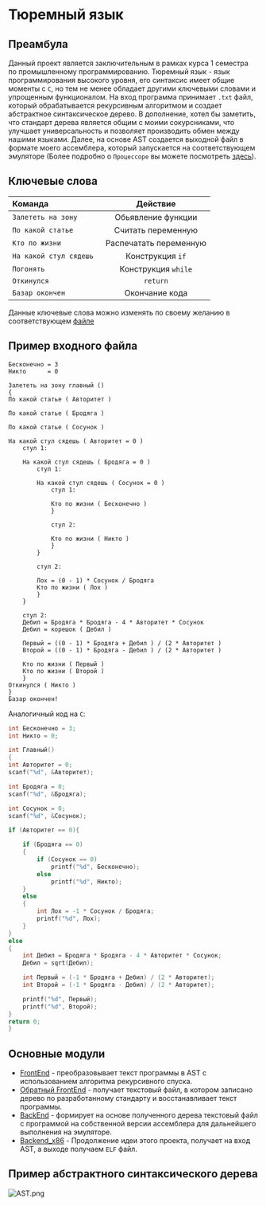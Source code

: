 # Тюремный язык
## Преамбула
Данный проект является заключительным в рамках курса 1 семестра по промышленному программированию. Тюремный язык - язык программирования высокого уровня, его синтаксис имеет общие моменты с `C`, но тем не менее обладает другими ключевыми словами и упрощенным функционалом. На вход программа принимает `.txt` файл, который обрабатывается рекурсивным алгоритмом и создает абстрактное синтаксическое дерево. В дополнение, хотел бы заметить, что стандарт дерева является общим с моими сокурсниками, что улучшает универсальность и позволяет производить обмен между нашими языками. Далее, на основе AST создается выходной файл в формате моего ассемблера, который запускается на соответствующем эмуляторе (Более подробно о `Процессоре` вы можете посмотреть [здесь](https://github.com/AlbatraozRUS/Soft_Processor)). 

## Ключевые слова
|Команда                |      Действие         |
|:----------------------|:---------------------:|
|`Залететь на зону     `| Обьявление функции    |
|`По какой статье      `| Считать переменную    |
|`Кто по жизни         `| Распечатать переменную|
|`На какой стул сядешь `| Конструкция `if`      |
|`Погонять             `| Конструкция `while`   |
|`Откинулся            `| `return`              |
|`Базар окончен        `| Окончание кода        |

Данные ключевые слова можно изменять по своему желанию в соответствующем [файле](https://github.com/AlbatraozRUS/Language/blob/master/OPes.h)

## Пример входного файла
```
Бесконечно = 3
Никто      = 0

Залететь на зону главный ()
{
По какой статье ( Авторитет )

По какой статье ( Бродяга )

По какой статье ( Сосунок )

На какой стул сядешь ( Авторитет = 0 )
    стул 1:

    На какой стул сядешь ( Бродяга = 0 )
        стул 1:

        На какой стул сядешь ( Сосунок = 0 )
            стул 1:

            Кто по жизни ( Бесконечно )
            }

            стул 2:

            Кто по жизни ( Никто )
            }
        }

        стул 2:

        Лох = (0 - 1) * Сосунок / Бродяга
        Кто по жизни ( Лох )
        }
    }

    стул 2:
    Дебил = Бродяга * Бродяга - 4 * Авторитет * Сосунок
    Дебил = корешок ( Дебил )

    Первый = ((0 - 1) * Бродяга + Дебил ) / (2 * Авторитет )
    Второй = ((0 - 1) * Бродяга - Дебил ) / (2 * Авторитет )

    Кто по жизни ( Первый )
    Кто по жизни ( Второй )
    }
Откинулся ( Никто )
}
Базар окончен!
```
Аналогичный код на `C`:
``` C
int Бесконечно = 3;
int Никто = 0;

int Главный()
{
int Авторитет = 0;
scanf("%d", &Авторитет);

int Бродяга = 0;
scanf("%d", &Бродяга);

int Сосунок = 0;
scanf("%d", &Сосунок);

if (Авторитет == 0){

    if (Бродяга == 0)
    {
        if (Сосунок == 0)
            printf("%d", Бесконечно);
        else
            printf("%d", Никто);         
    }
    else   
    {
        int Лох = -1 * Сосунок / Бродяга;
        printf("%d", Лох);        
    }
}
else
{
    int Дебил = Бродяга * Бродяга - 4 * Авторитет * Сосунок;
    Дебил = sqrt(Дебил);

    int Первый = (-1 * Бродяга + Дебил) / (2 * Авторитет);
    int Второй = (-1 * Бродяга - Дебил) / (2 * Авторитет);

    printf("%d", Первый);
    printf("%d", Второй);
}
return 0;
}
```

## Основные модули 
* [FrontEnd](https://github.com/AlbatraozRUS/Language/blob/master/Recursive%20descent.cpp) - преобразовывает текст программы в AST с использованием алгоритма рекурсивного спуска.
* [Обратный FrontEnd](https://github.com/AlbatraozRUS/Language/blob/master/FrontBack.cpp) - получает текстовый файл, в котором записано дерево по разработанному стандарту и восстанавливает текст программы.
* [BackEnd](https://github.com/AlbatraozRUS/Language/blob/master/Backend.cpp) - формирует на основе полученного дерева  текстовый файл с программой на собственной версии ассемблера для дальнейшего выполнения на эмуляторе.
* [Backend_x86](https://github.com/AlbatraozRUS/Compiler_x86_64) - Продолжение идеи этого проекта, получает на вход AST, а выходе получаем `ELF` файл.
## Пример абстрактного синтаксического дерева
![AST.png](https://github.com/AlbatraozRUS/Language/blob/master/Tree.jpg)
